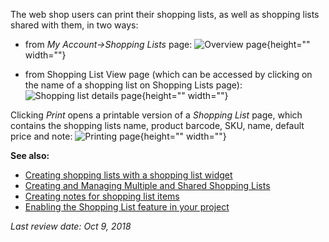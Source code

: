 The web shop users can print their shopping lists, as well as shopping lists shared with them, in two ways:

* from *My Account→Shopping Lists* page:
![Overview page](https://spryker.s3.eu-central-1.amazonaws.com/docs/Features/Shopping+Lists/actions-overview-page.png){height="" width=""}

* from Shopping List View page (which can be accessed by clicking on the name of a shopping list on Shopping Lists page):
![Shopping list details page](https://spryker.s3.eu-central-1.amazonaws.com/docs/Features/Shopping+Lists/shopping-list-details-page.png){height="" width=""}

Clicking *Print* opens a printable version of a *Shopping List* page, which contains the shopping lists name, product barcode, SKU, name, default price and note:
![Printing page](https://spryker.s3.eu-central-1.amazonaws.com/docs/Features/Shopping+Lists/print.png){height="" width=""}

**See also:**

* [Creating shopping lists with a shopping list widget](https://documentation.spryker.com/v4/docs/shopping-list-widget)
* [Creating and Managing Multiple and Shared Shopping Lists](https://documentation.spryker.com/v4/docs/multiple-shared-shopping-list-overview)
* [Creating notes for shopping list items](https://documentation.spryker.com/v4/docs/shopping-list-notes)
* [Enabling the Shopping List feature in your project](https://documentation.spryker.com/v3/docs/shopping-lists-feature-integration-201907)

_Last review date: Oct 9, 2018_ <!-- by Ahmed Saaba, Helen Kravchenko -->